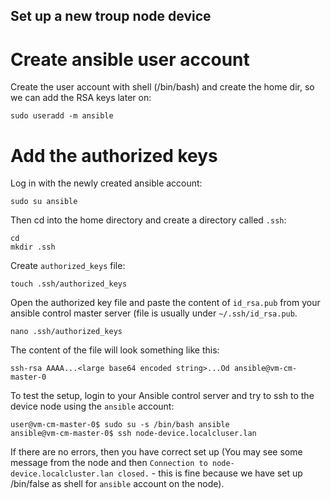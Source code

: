Set up a new troup node device
------------------------------

# Create ansible user account

Create the user account with shell (/bin/bash) and create the home dir, so we can add the RSA keys later on:

```
sudo useradd -m ansible
```

# Add the authorized keys

Log in with the newly created ansible account:

```
sudo su ansible
```
Then cd into the home directory and create a directory called ```.ssh```:

```
cd
mkdir .ssh
```

Create ```authorized_keys``` file:

```
touch .ssh/authorized_keys
```

Open the authorized key file and paste the content of ```id_rsa.pub``` from your ansible control master server (file is usually under ```~/.ssh/id_rsa.pub```.

```
nano .ssh/authorized_keys
```

The content of the file will look something like this:
```
ssh-rsa AAAA...<large base64 encoded string>...Od ansible@vm-cm-master-0
```

To test the setup, login to your Ansible control server and try to ssh to the device node using the ```ansible``` account:

```
user@vm-cm-master-0$ sudo su -s /bin/bash ansible
ansible@vm-cm-master-0$ ssh node-device.localcluser.lan 
```

If there are no errors, then you have correct set up (You may see some message from the node and then ``Connection to node-device.localcluster.lan closed.`` -  this is fine because we have set up /bin/false as shell for ``ansible`` account on the node). 

